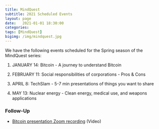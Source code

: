 ```yaml
---
title: MindQuest
subtitle: 2021 Scheduled Events
layout: page
date:   2021-01-01 18:30:00
categories: 
tags: [MindQuest]
bigimg: /img/mindquest.jpg
---
```

We have the following events scheduled for the Spring season of the MindQuest series:

1) JANUARY 14:  Bitcoin - A journey to understand Bitcoin

2) FEBRUARY 11: Social responsibilities of corporations - Pros & Cons  

3) APRIL 8: TechSlam - 5-7 min presentations of things you want to share 

4) MAY 13: Nuclear energy - Clean energy, medical use, and weapons applications 

### Follow-Up  

* [Bitcoin presentation Zoom recording](https://drive.google.com/open?id=1efJE9oNLJf6dBAm7o3CF18xqg48-0Xkv) (Video) 

